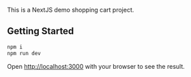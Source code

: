 This is a NextJS demo shopping cart project.

## Getting Started
```bash
npm i
npm run dev
```

Open [http://localhost:3000](http://localhost:3000) with your browser to see the result.
